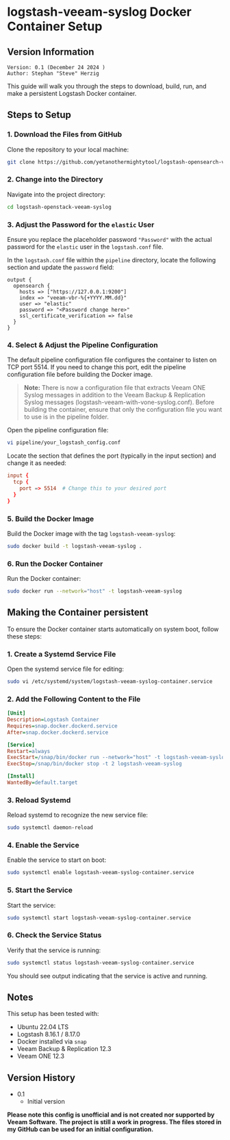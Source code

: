 # logstash-veeam-syslog Docker Container Setup

## Version Information
~~~~
Version: 0.1 (December 24 2024 )
Author: Stephan "Steve" Herzig
~~~~

This guide will walk you through the steps to download, build, run, and make a persistent Logstash Docker container.

## Steps to Setup

### 1. Download the Files from GitHub

Clone the repository to your local machine:

```bash
git clone https://github.com/yetanothermightytool/logstash-opensearch-veeam-syslog.git
```

### 2. Change into the Directory

Navigate into the project directory:

```bash
cd logstash-openstack-veeam-syslog
```

### 3. Adjust the Password for the `elastic` User

Ensure you replace the placeholder password `"Password"` with the actual password for the `elastic` user in the `logstash.conf` file.

In the `logstash.conf` file within the `pipeline` directory, locate the following section and update the `password` field:

```plaintext
output {
  opensearch {
    hosts => ["https://127.0.0.1:9200"]
    index => "veeam-vbr-%{+YYYY.MM.dd}"
    user => "elastic"
    password => "<Password change here>"
    ssl_certificate_verification => false
  }
}
```

### 4. Select & Adjust the Pipeline Configuration

The default pipeline configuration file configures the container to listen on TCP port 5514. If you need to change this port, edit the pipeline configuration file before building the Docker image.

> **Note:** There is now a configuration file that extracts Veeam ONE Syslog messages in addition to the Veeam Backup & Replication Syslog messages (logstash-veeam-with-vone-syslog.conf).  Before building the container, ensure that only the configuration file you want to use is in the pipeline folder.

Open the pipeline configuration file:

```bash
vi pipeline/your_logstash_config.conf
```

Locate the section that defines the port (typically in the input section) and change it as needed:

```conf
input {
  tcp {
    port => 5514  # Change this to your desired port
  }
}
```

### 5. Build the Docker Image

Build the Docker image with the tag `logstash-veeam-syslog`:

```bash
sudo docker build -t logstash-veeam-syslog .
```

### 6. Run the Docker Container

Run the Docker container:

```bash
sudo docker run --network="host" -t logstash-veeam-syslog
```

## Making the Container persistent

To ensure the Docker container starts automatically on system boot, follow these steps:

### 1. Create a Systemd Service File

Open the systemd service file for editing:

```bash
sudo vi /etc/systemd/system/logstash-veeam-syslog-container.service
```

### 2. Add the Following Content to the File

```ini
[Unit]
Description=Logstash Container
Requires=snap.docker.dockerd.service
After=snap.docker.dockerd.service

[Service]
Restart=always
ExecStart=/snap/bin/docker run --network="host" -t logstash-veeam-syslog
ExecStop=/snap/bin/docker stop -t 2 logstash-veeam-syslog

[Install]
WantedBy=default.target
```

### 3. Reload Systemd

Reload systemd to recognize the new service file:

```bash
sudo systemctl daemon-reload
```

### 4. Enable the Service

Enable the service to start on boot:

```bash
sudo systemctl enable logstash-veeam-syslog-container.service
```

### 5. Start the Service

Start the service:

```bash
sudo systemctl start logstash-veeam-syslog-container.service
```

### 6. Check the Service Status

Verify that the service is running:

```bash
sudo systemctl status logstash-veeam-syslog-container.service
```

You should see output indicating that the service is active and running.

## Notes

This setup has been tested with:

- Ubuntu 22.04 LTS
- Logstash 8.16.1 / 8.17.0
- Docker installed via `snap`
- Veeam Backup & Replication 12.3
- Veeam ONE 12.3

## Version History
- 0.1
  - Initial version


**Please note this config is unofficial and is not created nor supported by Veeam Software.**
**The project is still a work in progress. The files stored in my GitHub can be used for an initial configuration.**
